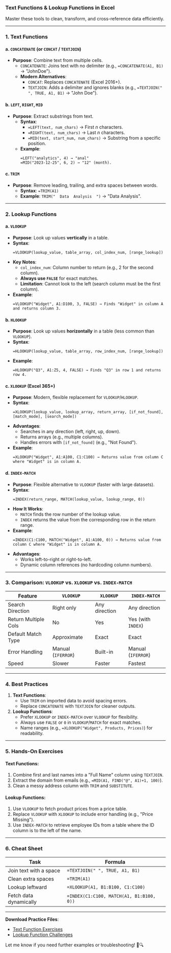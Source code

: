 ### **Text Functions & Lookup Functions in Excel**  
Master these tools to clean, transform, and cross-reference data efficiently.  

---

### **1. Text Functions**  
#### **a. `CONCATENATE` (or `CONCAT` / `TEXTJOIN`)**  
- **Purpose**: Combine text from multiple cells.  
  - `CONCATENATE`: Joins text with no delimiter (e.g., `=CONCATENATE(A1, B1)` → "JohnDoe").  
  - **Modern Alternatives**:  
    - `CONCAT`: Replaces `CONCATENATE` (Excel 2016+).  
    - `TEXTJOIN`: Adds a delimiter and ignores blanks (e.g., `=TEXTJOIN(" ", TRUE, A1, B1)` → "John Doe").  

#### **b. `LEFT`, `RIGHT`, `MID`**  
- **Purpose**: Extract substrings from text.  
  - **Syntax**:  
    - `=LEFT(text, num_chars)` → First *n* characters.  
    - `=RIGHT(text, num_chars)` → Last *n* characters.  
    - `=MID(text, start_num, num_chars)` → Substring from a specific position.  
  - **Example**:  
    ```  
    =LEFT("analytics", 4) → "anal"  
    =MID("2023-12-25", 6, 2) → "12" (month).  
    ```  

#### **c. `TRIM`**  
- **Purpose**: Remove leading, trailing, and extra spaces between words.  
  - **Syntax**: `=TRIM(A1)`  
  - **Example**: `TRIM("  Data  Analysis  ")` → "Data Analysis".  

---

### **2. Lookup Functions**  
#### **a. `VLOOKUP`**  
- **Purpose**: Look up values **vertically** in a table.  
- **Syntax**:  
  ```  
  =VLOOKUP(lookup_value, table_array, col_index_num, [range_lookup])  
  ```  
- **Key Notes**:  
  - `col_index_num`: Column number to return (e.g., 2 for the second column).  
  - **Always use `FALSE`** for exact matches.  
  - **Limitation**: Cannot look to the left (search column must be the first column).  
- **Example**:  
  ```  
  =VLOOKUP("Widget", A1:D100, 3, FALSE) → Finds "Widget" in column A and returns column 3.  
  ```  

#### **b. `HLOOKUP`**  
- **Purpose**: Look up values **horizontally** in a table (less common than `VLOOKUP`).  
- **Syntax**:  
  ```  
  =HLOOKUP(lookup_value, table_array, row_index_num, [range_lookup])  
  ```  
- **Example**:  
  ```  
  =HLOOKUP("Q3", A1:Z5, 4, FALSE) → Finds "Q3" in row 1 and returns row 4.  
  ```  

#### **c. `XLOOKUP` (Excel 365+)**  
- **Purpose**: Modern, flexible replacement for `VLOOKUP`/`HLOOKUP`.  
- **Syntax**:  
  ```  
  =XLOOKUP(lookup_value, lookup_array, return_array, [if_not_found], [match_mode], [search_mode])  
  ```  
- **Advantages**:  
  - Searches in any direction (left, right, up, down).  
  - Returns arrays (e.g., multiple columns).  
  - Handles errors with `[if_not_found]` (e.g., "Not Found").  
- **Example**:  
  ```  
  =XLOOKUP("Widget", A1:A100, C1:C100) → Returns value from column C where "Widget" is in column A.  
  ```  

#### **d. `INDEX-MATCH`**  
- **Purpose**: Flexible alternative to `VLOOKUP` (faster with large datasets).  
- **Syntax**:  
  ```  
  =INDEX(return_range, MATCH(lookup_value, lookup_range, 0))  
  ```  
- **How It Works**:  
  - `MATCH` finds the row number of the lookup value.  
  - `INDEX` returns the value from the corresponding row in the return range.  
- **Example**:  
  ```  
  =INDEX(C1:C100, MATCH("Widget", A1:A100, 0)) → Returns value from column C where "Widget" is in column A.  
  ```  
- **Advantages**:  
  - Works left-to-right or right-to-left.  
  - Dynamic column references (no hardcoding column numbers).  

---

### **3. Comparison: `VLOOKUP` vs. `XLOOKUP` vs. `INDEX-MATCH`**  
| **Feature**          | `VLOOKUP`       | `XLOOKUP`        | `INDEX-MATCH`       |  
|----------------------|-----------------|------------------|---------------------|  
| Search Direction     | Right only      | Any direction    | Any direction       |  
| Return Multiple Cols | No              | Yes              | Yes (with `INDEX`)  |  
| Default Match Type   | Approximate     | Exact            | Exact               |  
| Error Handling       | Manual (`IFERROR`)| Built-in        | Manual (`IFERROR`)  |  
| Speed                | Slower          | Faster           | Fastest             |  

---

### **4. Best Practices**  
1. **Text Functions**:  
   - Use `TRIM` on imported data to avoid spacing errors.  
   - Replace `CONCATENATE` with `TEXTJOIN` for cleaner outputs.  
2. **Lookup Functions**:  
   - Prefer `XLOOKUP` or `INDEX-MATCH` over `VLOOKUP` for flexibility.  
   - Always use `FALSE` or `0` in `VLOOKUP`/`MATCH` for exact matches.  
   - Name ranges (e.g., `=XLOOKUP("Widget", Products, Prices)`) for readability.  

---

### **5. Hands-On Exercises**  
#### **Text Functions**:  
1. Combine first and last names into a "Full Name" column using `TEXTJOIN`.  
2. Extract the domain from emails (e.g., `=MID(A1, FIND("@", A1)+1, 100)`).  
3. Clean a messy address column with `TRIM` and `SUBSTITUTE`.  

#### **Lookup Functions**:  
1. Use `VLOOKUP` to fetch product prices from a price table.  
2. Replace `VLOOKUP` with `XLOOKUP` to include error handling (e.g., "Price Missing").  
3. Use `INDEX-MATCH` to retrieve employee IDs from a table where the ID column is to the left of the name.  

---

### **6. Cheat Sheet**  
| **Task**               | **Formula**                                  |  
|-------------------------|----------------------------------------------|  
| Join text with a space  | `=TEXTJOIN(" ", TRUE, A1, B1)`               |  
| Clean extra spaces      | `=TRIM(A1)`                                  |  
| Lookup leftward         | `=XLOOKUP(A1, B1:B100, C1:C100)`             |  
| Fetch data dynamically  | `=INDEX(C1:C100, MATCH(A1, B1:B100, 0))`     |  

---

**Download Practice Files**:  
- [Text Function Exercises](link-to-dataset)  
- [Lookup Function Challenges](link-to-dataset)  

Let me know if you need further examples or troubleshooting! 📑🔍